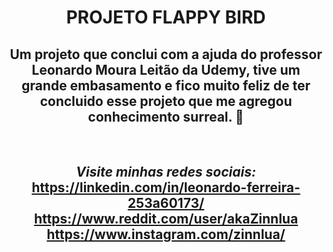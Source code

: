 <h1 align="center"> PROJETO FLAPPY BIRD </h1>

<h2 align="center"> Um projeto que conclui com a ajuda do professor Leonardo Moura Leitão da Udemy, tive um grande embasamento e fico muito feliz de ter concluido esse projeto que me agregou conhecimento surreal. 🙂</h2>

<br>
  
<h2 align="center"><i>Visite minhas redes sociais: </i>

<br>
<a href>https://linkedin.com/in/leonardo-ferreira-253a60173/ </a>
<br>
<a href>https://www.reddit.com/user/akaZinnlua </a>
<br>
<a href>https://www.instagram.com/zinnlua/</a>